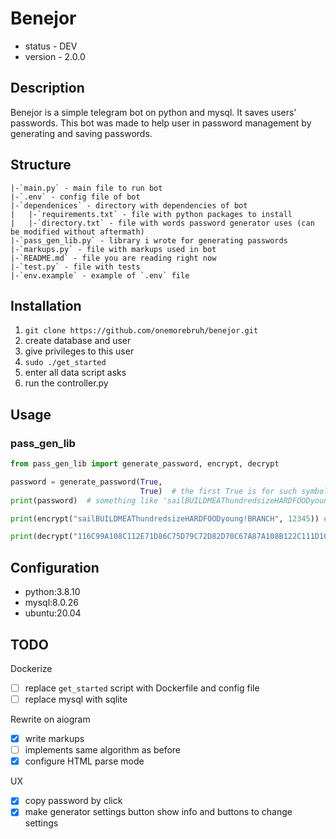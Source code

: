 # Benejor

* status - DEV
* version - 2.0.0

## Description

Benejor is a simple telegram bot on python and mysql.
It saves users' passwords. This bot was made to help user in password management by generating and saving passwords.

## Structure
```
|-`main.py` - main file to run bot
|-`.env` - config file of bot
|-`dependenices` - directory with dependencies of bot
|   |-`requirements.txt` - file with python packages to install
|   |-`directory.txt` - file with words password generator uses (can be modified without aftermath)
|-`pass_gen_lib.py` - library i wrote for generating passwords
|-`markups.py` - file with markups used in bot
|-`README.md` - file you are reading right now
|-`test.py` - file with tests
|-`env.example` - example of `.env` file
```
## Installation
1. `git clone https://github.com/onemorebruh/benejor.git`
2. create database and user
3. give privileges to this user
4. `sudo ./get_started`
5. enter all data script asks
6. run the controller.py

## Usage

### pass_gen_lib

```python
from pass_gen_lib import generate_password, encrypt, decrypt

password = generate_password(True,
                             True)  # the first True is for such symbols as */ and etc, the second True is for upper words
print(password)  # something like 'sailBUILDMEAThundredsizeHARDFOODyoung!BRANCH'

print(encrypt("sailBUILDMEAThundredsizeHARDFOODyoung!BRANCH", 12345)) # something like 116C99A108C112E71D86C75D79C72D82D70C67A87A108B122C111D102D117B105E105A116E107D125B105E77B66F84B71C74C84A80A70C124A115C122E111B105B36E70C87B66A80F70D76E

print(decrypt("116C99A108C112E71D86C75D79C72D82D70C67A87A108B122C111D102D117B105E105A116E107D125B105E77B66F84B71C74C84A80A70C124A115C122E111B105B36E70C87B66A80F70D76E", 12345))
```

## Configuration
- python:3.8.10
- mysql:8.0.26
- ubuntu:20.04

## TODO

Dockerize
- [ ] replace `get_started` script with Dockerfile and config file
- [ ] replace mysql with sqlite

Rewrite on aiogram
- [x] write markups
- [ ] implements same algorithm as before
- [x] configure HTML parse mode

UX
- [x] copy password by click
- [x] make generator settings button show info and buttons to change settings
